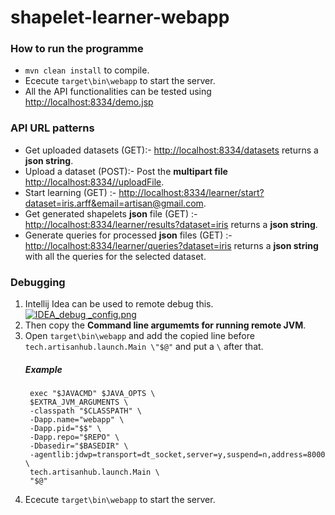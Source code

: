 shapelet-learner-webapp
=================================
### How to run the programme
- `mvn clean install` to compile.
- Ececute `target\bin\webapp` to start the server.
- All the API functionalities can be tested using [http://localhost:8334/demo.jsp](http://localhost:8334/demo.jsp)

### API URL patterns
* Get uploaded datasets (GET):- [http://localhost:8334/datasets](http://localhost:8334/datasets) returns a **json string**.
* Upload a dataset (POST):- Post the **multipart file** [http://localhost:8334//uploadFile](http://localhost:8334//uploadFile).
* Start learning (GET) :- [http://localhost:8334/learner/start?dataset=iris.arff&email=artisan@gmail.com](http://localhost:8334/learner/start?dataset=iris.arff&email=artisan@gmail.com).
* Get generated shapelets **json** file (GET) :- [http://localhost:8334/learner/results?dataset=iris](http://localhost:8334/learner/results?dataset=iris) returns a **json string**.
* Generate queries for processed **json** files (GET) :- [http://localhost:8334/learner/queries?dataset=iris](http://localhost:8334/learner/queries?dataset=iris) returns a **json string** with all the queries for the selected dataset.

### Debugging
1. Intellij Idea can be used to remote debug this.
[![IDEA_debug _config.png](https://s27.postimg.org/ovr843xir/IDEA_debug_config.png)](https://postimg.org/image/j7kxd7t67/)
2. Then copy the **Command line argumemts for running remote JVM**.
3. Open `target\bin\webapp` and add the copied line before `tech.artisanhub.launch.Main \"$@"` and put a `\` after that. 
    ##### Example
        exec "$JAVACMD" $JAVA_OPTS \
        $EXTRA_JVM_ARGUMENTS \
        -classpath "$CLASSPATH" \
        -Dapp.name="webapp" \
        -Dapp.pid="$$" \
        -Dapp.repo="$REPO" \
        -Dbasedir="$BASEDIR" \
        -agentlib:jdwp=transport=dt_socket,server=y,suspend=n,address=8000 \
        tech.artisanhub.launch.Main \
        "$@"

4. Ececute `target\bin\webapp` to start the server.

